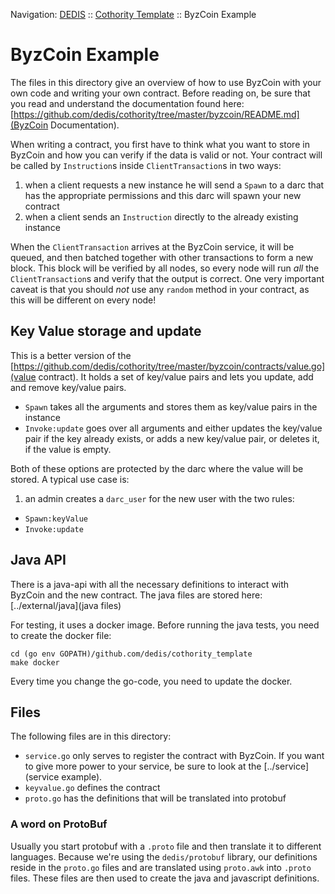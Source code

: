 Navigation: [DEDIS](https://github.com/dedis/doc/tree/master/README.md) ::
[Cothority Template](../README.md) ::
ByzCoin Example

# ByzCoin Example

The files in this directory give an overview of how to use ByzCoin with
your own code and writing your own contract.
Before reading on, be sure that you read and understand the documentation found
here: [https://github.com/dedis/cothority/tree/master/byzcoin/README.md](ByzCoin Documentation).

When writing a contract, you first have to think what you want to store in
ByzCoin and how you can verify if the data is valid or not. Your contract
will be called by `Instruction`s inside `ClientTransaction`s in two ways:

1. when a client requests a new instance he will send a `Spawn` to a darc that
has the appropriate permissions and this darc will spawn your new contract
2. when a client sends an `Instruction` directly to the already existing
instance

When the `ClientTransaction` arrives at the ByzCoin service, it will be queued,
and then batched together with other transactions to form a new block. This block
will be verified by all nodes, so every node will run _all_ the `ClientTransaction`s
and verify that the output is correct.
One very important caveat is that you should _not_ use any `random` method in
your contract, as this will be different on every node!

## Key Value storage and update

This is a better version of the
[https://github.com/dedis/cothority/tree/master/byzcoin/contracts/value.go](value contract).
It holds a set of key/value pairs and lets you update, add and remove key/value
pairs.

- `Spawn` takes all the arguments and stores them as key/value pairs in the instance
- `Invoke:update` goes over all arguments and either updates the key/value pair
if the key already exists, or adds a new key/value pair, or deletes it, if the
value is empty.

Both of these options are protected by the darc where the value will be stored.
A typical use case is:

1. an admin creates a `darc_user` for the new user with the two rules:
  - `Spawn:keyValue`
  - `Invoke:update`

## Java API

There is a java-api with all the necessary definitions to interact with ByzCoin
and the new contract.
The java files are stored here: [../external/java](java files)

For testing, it uses a docker image. Before running the java
tests, you need to create the docker file:

```
cd (go env GOPATH)/github.com/dedis/cothority_template
make docker
```

Every time you change the go-code, you need to update the docker.

## Files

The following files are in this directory:

- `service.go` only serves to register the contract with ByzCoin. If you
want to give more power to your service, be sure to look at the
[../service](service example).
- `keyvalue.go` defines the contract
- `proto.go` has the definitions that will be translated into protobuf

### A word on ProtoBuf

Usually you start protobuf with a `.proto` file and then translate it to
different languages. Because we're using the `dedis/protobuf` library,
our definitions reside in the `proto.go` files and are translated using
`proto.awk` into `.proto` files. These files are then used to create the
java and javascript definitions.
